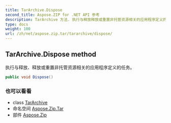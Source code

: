 ```yaml
---
title: TarArchive.Dispose
second_title: Aspose.ZIP for .NET API 参考
description: TarArchive 方法. 执行与释放释放或重置非托管资源相关的应用程序定义的任务
type: docs
weight: 100
url: /zh/net/aspose.zip.tar/tararchive/dispose/
---
```

## TarArchive.Dispose method

执行与释放、释放或重置非托管资源相关的应用程序定义的任务。

```csharp
public void Dispose()
```

### 也可以看看

* class [TarArchive](../)
* 命名空间 [Aspose.Zip.Tar](../../tararchive/)
* 部件 [Aspose.Zip](../../../)


